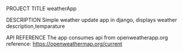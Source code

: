 PROJECT TITLE
weatherApp

DESCRIPTION
Simple weather update app in django, displays weather description,temparature 

API REFERENCE
The app consumes api from openweatherapp.org
reference: https://openweathermap.org/current
